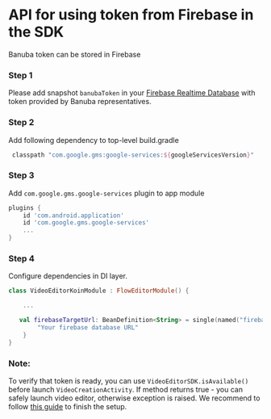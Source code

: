 # API for using token from Firebase in the SDK

Banuba token can be stored in Firebase

### Step 1

Please add snapshot `banubaToken` in your [Firebase Realtime Database](https://firebase.google.com/docs/database) with token provided by Banuba representatives.

### Step 2

Add following dependency to top-level build.gradle
```groovy
 classpath "com.google.gms:google-services:${googleServicesVersion}"
```

### Step 3

Add `com.google.gms.google-services` plugin to app module

```groovy
plugins {
    id 'com.android.application'
    id 'com.google.gms.google-services'
    ...
}
```

### Step 4

Configure dependencies in DI layer.

```kotlin
class VideoEditorKoinModule : FlowEditorModule() {

    ...

   val firebaseTargetUrl: BeanDefinition<String> = single(named("firebaseVeSdkTargetUrl"), override = true) {
        "Your firebase database URL"
    }
}
```

### Note:
To verify that token is ready, you can use `VideoEditorSDK.isAvailable()` before launch `VideoCreationActivity`. If method returns true - you can safely launch video editor, otherwise exception is raised.
We recommend to follow [this guide](../README.md#Getting-Started) to finish the setup.
